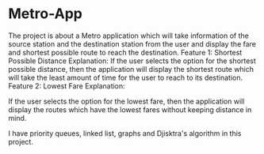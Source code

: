 # Metro-App
The project is about a Metro application which will take information of the source station and the destination station from the user and display the fare and shortest possible route to reach the destination.
Feature 1:
Shortest Possible Distance
Explanation:
If the user selects the option for the shortest possible distance, then the application will
display the shortest route which will take the least amount of time for the user to reach to
its destination.
Feature 2:
Lowest Fare
Explanation:

If the user selects the option for the lowest fare, then the application will display the routes
which have the lowest fares without keeping distance in mind.

I have priority queues, linked list, graphs and Djisktra's algorithm in this project.
